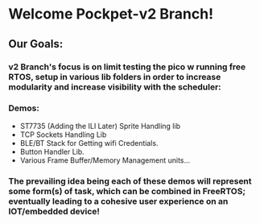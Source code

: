# Welcome Pockpet-v2 Branch!

## Our Goals:
### v2 Branch's focus is on limit testing the pico w running free RTOS, setup in various lib folders in order to increase modularity and increase visibility with the scheduler: 

### Demos:
* ST7735 (Adding the ILI Later) Sprite Handling lib
* TCP Sockets Handling Lib
* BLE/BT Stack for Getting wifi Credentials.
* Button Handler Lib.
* Various Frame Buffer/Memory Management units...

### The prevailing idea being each of these demos will represent some form(s) of task, which can be combined in FreeRTOS; eventually leading to a cohesive user experience on an IOT/embedded device!
